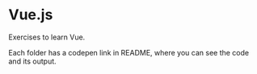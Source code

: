 # Vue.js

Exercises to learn Vue.

Each folder has a codepen link in README, where you can see the code and its output.
